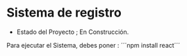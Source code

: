 <h1> Sistema de registro</h1>

- Estado del Proyecto ; En Construcción.

Para ejecutar el Sistema, debes poner : 
 ´´´npm install react´´´
